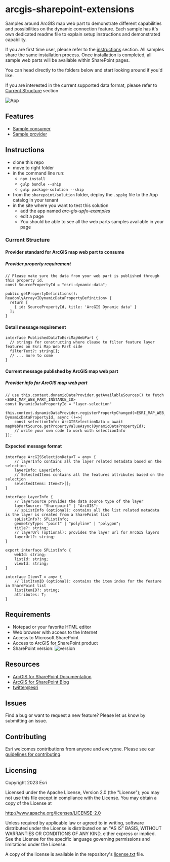 # arcgis-sharepoint-extensions

Samples around ArcGIS map web part to demonstrate different capabilities and possibilities on the dynamic connection feature. Each sample has it's own dedicated readme file to explain setup instructions and demonstrated capability. 

If you are first time user, please refer to the [instructions](../../#instructions) section. All samples share the same installation process. Once installation is completed, all sample web parts will be available within SharePoint pages.

You can head directly to the folders below and start looking around if you'd like. 

If you are interested in the current supported data format, please refer to [Current Structure](../../#current-structure) section

![App](./arcgis-sharepoint-extensions.gif)

## Features

* [Sample consumer](./src/webparts/sampleConsumer) 
* [Sample provider](./src/webparts/sampleProvider)

## Instructions

* clone this repo
* move to right folder
* in the command line run:
  * `npm install`
  * `gulp bundle --ship`
  * `gulp package-solution --ship`
* from the `sharepoint/solution` folder, deploy the `.sppkg` file to the App catalog in your tenant
* in the site where you want to test this solution
  * add the app named _arc-gis-spfx-examples_
  * edit a page
  * You should be able to see all the web parts samples available in your page

### Current Structure

#### Provider standard for ArcGIS map web part to consume

##### Provider property requirement

```
// Please make sure the data from your web part is published through this property id.
const SourcePropertyId = "esri-dynamic-data";

public getPropertyDefinitions(): ReadonlyArray<IDynamicDataPropertyDefinition> {
  return [
    { id: SourcePropertyId, title: 'ArcGIS Dynamic data' }
  ];
}
```

#### Detail message requirement

```
interface PublishedDataToEsriMapWebPart {
  // strings for constructing where clause to filter feature layer features on Esri Map Web Part side
  filterText?: string[];
  // ... more to come
}
```

#### Current message published by ArcGIS map web part

##### Provider info for ArcGIS map web part

```
// use this.context.dynamicDataProvider.getAvailableSources() to fetch <ESRI_MAP_WEB_PART_INSTANCE_ID>
const DynamicDataPropertyId = "layer-selection"

this.context.dynamicDataProvider.registerPropertyChanged(<ESRI_MAP_WEB_PART_INSTANCE_ID>, DynamicDataPropertyId, async ()=>{
    const selectionInfo: ArcGISSelectionData = await mapWebPartSource.getPropertyValueAsync(DynamicDataPropertyId);
    // write your own code to work with selectionInfo
});
```

#### Expected message format

````
interface ArcGISSelectionData<T = any> {
    // layerInfo contains all the layer related metadata based on the selection
    layerInfo: LayerInfo;
    // SelectedItems contains all the features attributes based on the selection
    selectedItems: Item<T>[];
}

interface LayerInfo {
    // layerSource provides the data source type of the layer
    layerSource: "Sharepoint" | "ArcGIS";
    // spListInfo (optional): contains all the list related metadata is the layer is created from a SharePoint list
    spListInfo?: SPListInfo;
    geometryType: "point" | "polyline" | "polygon";
    title?: string;
    // layerUrl (optional): provides the layer url for ArcGIS layers
    layerUrl?: string;
}

export interface SPListInfo {
    webId: string;
    listId: string;
    viewId: string;
}

interface Item<T = any> {
    // listItemID (optional): contains the item index for the feature in SharePoint list
    listItemID?: string;
    attributes: T;
}
````
## Requirements

* Notepad or your favorite HTML editor
* Web browser with access to the Internet
* Access to Microsoft SharePoint 
* Access to ArcGIS for SharePoint product
* SharePoint version: ![version](https://img.shields.io/npm/v/@microsoft/sp-component-base/latest?color=green)

## Resources

* [ArcGIS for SharePoint Documentation](https://doc.arcgis.com/en/sharepoint/latest/use-maps/get-started-with-arcgis-maps.htm)
* [ArcGIS for SharePoint Blog](https://www.esri.com/arcgis-blog/?s=#&products=esri-maps-sharepoint)
* [twitter@esri](http://twitter.com/esri)

## Issues

Find a bug or want to request a new feature?  Please let us know by submitting an issue.

## Contributing

Esri welcomes contributions from anyone and everyone. Please see our [guidelines for contributing](https://github.com/esri/contributing).

## Licensing
Copyright 2023 Esri

Licensed under the Apache License, Version 2.0 (the "License");
you may not use this file except in compliance with the License.
You may obtain a copy of the License at

   http://www.apache.org/licenses/LICENSE-2.0

Unless required by applicable law or agreed to in writing, software
distributed under the License is distributed on an "AS IS" BASIS,
WITHOUT WARRANTIES OR CONDITIONS OF ANY KIND, either express or implied.
See the License for the specific language governing permissions and
limitations under the License.

A copy of the license is available in the repository's [license.txt]( ./license.txt) file.
